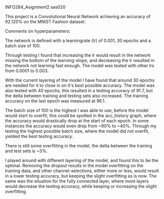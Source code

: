 INFO284_Asignment2
sas020

This project is a Convolutional Neural Network achieving an accuracy of 92.120% on the MNIST Fashion dataset.


Comments on hyperparameters:

The network is defined with a learningrate (lr) of 0.001, 30 epochs and a batch size of 100.

Through testing I found that increasing the lr would result in the network missing the bottom of the learning-slope, and decreasing the lr resulted in the network not learning fast enough. The model was tested with other lrs from 0.0001 to 0.003.

With the current layering of the model I have found that around 30 epochs are needed for it to close in on it's best possible accuracy. The model was also tested with 40 epochs, this resulted in a testing accuracy of 91.7, but the delta between training and testing sets also increased. The training accuracy on the last epoch was measured at 96.1.

The batch size of 100 is the highest I was able to use, before the model would start to overfit, this could be spotted in the acc_history graph, where the accuracy would drastically drop at the start of each epoch. In some instances the accuracy would even drop from ~90% to ~40%. Through my testing the highest possible batch size, where the model did not overfit, yielded the best testing accuracy.

There is still some overfitting in the model, the delta between the training and test sets is ~3%.

I played around with different layering of the model, and found this to be the optimal. Removing the dropout results in the model overfitting on the training data, and other channel-selections, either more or less, would result in a lower testing accuracy, but keeping the slight overfitting as is now. The same was the situation for the fully connected layer, where more layers would decrease the testing accuracy, while keeping or increasing the slight overfitting.
